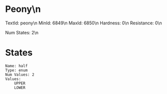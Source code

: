 # Peony\n
TextId: peony\n
MinId: 6849\n
MaxId: 6850\n
Hardness: 0\n
Resistance: 0\n

Num States: 2\n
# States
```
Name: half
Type: enum
Num Values: 2
Values:
    UPPER
    LOWER
```